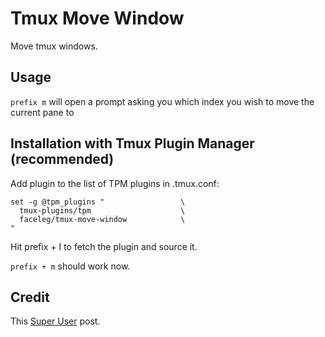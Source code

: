 # Tmux Move Window

Move tmux windows.

## Usage

`prefix m` will open a prompt asking you which 
index you wish to move the current pane to

## Installation with Tmux Plugin Manager (recommended)

Add plugin to the list of TPM plugins in .tmux.conf:

```
set -g @tpm_plugins "                 \
  tmux-plugins/tpm                    \
  faceleg/tmux-move-window            \
"
```

Hit prefix + I to fetch the plugin and source it.

`prefix + m` should work now.

## Credit

This [Super User][super_user] post.

[super_user]: http://superuser.com/a/413110/31909

